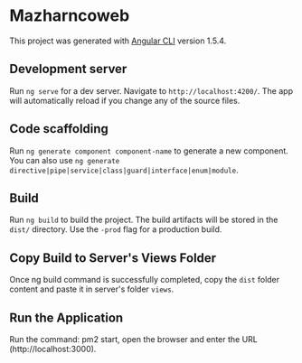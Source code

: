 
# Mazharncoweb

This project was generated with [Angular CLI](https://github.com/angular/angular-cli) version 1.5.4.

## Development server

Run `ng serve` for a dev server. Navigate to `http://localhost:4200/`. The app will automatically reload if you change any of the source files.

## Code scaffolding

Run `ng generate component component-name` to generate a new component. You can also use `ng generate directive|pipe|service|class|guard|interface|enum|module`.

## Build

Run `ng build` to build the project. The build artifacts will be stored in the `dist/` directory. Use the `-prod` flag for a production build.

## Copy Build to Server's Views Folder

Once ng build command is successfully completed, copy the `dist` folder content and paste it in server's folder `views`.

## Run the Application

Run the command: pm2 start, open the browser and enter the URL (http://localhost:3000).
